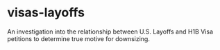 # visas-layoffs
An investigation into the relationship between U.S. Layoffs and H1B Visa petitions to determine true motive for downsizing.
